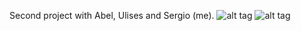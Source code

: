 Second project with Abel, Ulises and Sergio (me).
![alt tag](http://i.imgur.com/QLxvAx8.jpg)
![alt tag](http://i.imgur.com/JPXwech.jpg)
